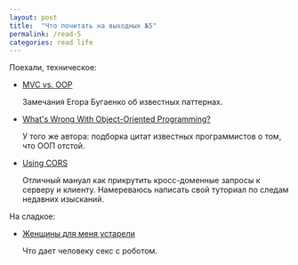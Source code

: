 ```yaml
---
layout: post
title:  "Что почитать на выходных №5"
permalink: /read-5
categories: read life
---
```


Поехали, техническое:

- [MVC vs. OOP](http://www.yegor256.com/2016/12/13/mvc-vs-oop.html)

  Замечания Егора Бугаенко об известных паттернах.

- [What's Wrong With Object-Oriented Programming?](http://www.yegor256.com/2016/08/15/what-is-wrong-object-oriented-programming.html)

  У того же автора: подборка цитат известных программистов о том, что ООП отстой.

- [Using CORS](https://www.html5rocks.com/en/tutorials/cors/)

  Отличный мануал как прикрутить кросс-доменные запросы к серверу и
  клиенту. Намереваюсь написать свой туториал по следам недавних изысканий.

На сладкое:

- [Женщины для меня устарели](https://snob.ru/selected/entry/117376)

  Что дает человеку секс с роботом.
